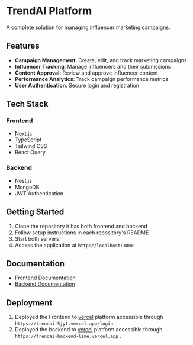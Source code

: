 # TrendAI Platform

A complete solution for managing influencer marketing campaigns.

## Features

- **Campaign Management**: Create, edit, and track marketing campaigns
- **Influencer Tracking**: Manage influencers and their submissions
- **Content Approval**: Review and approve influencer content
- **Performance Analytics**: Track campaign performance metrics
- **User Authentication**: Secure login and registration

## Tech Stack

### Frontend

- Next.js
- TypeScript
- Tailwind CSS
- React Query

### Backend

- Nest.js
- MongoDB
- JWT Authentication

## Getting Started

1. Clone the repository it has both frontend and backend
2. Follow setup instructions in each repository's README
3. Start both servers
4. Access the application at `http://localhost:3000`

## Documentation

- [Frontend Documentation](./trendai-frontend/README.md)
- [Backend Documentation](./trendai-backend/README.md)

## Deployment

1. Deployed the Frontend to [vercel](https://vercel.com/) platform accessible through `https://trendai-5jy1.vercel.app/login` .
2. Deployed the backend to [vercel](https://vercel.com/) platform accessible through `https://trendai-backend-lime.vercel.app` .
